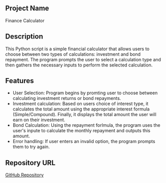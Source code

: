 ## Project Name
Finance Calculator

## Description
This Python script is a simple financial calculator that allows users to choose between two types of calculations: investment and bond repayment. The program prompts the user to select a calculation type and then gathers the necessary inputs to perform the selected calculation.

## Features
- User Selection: Program begins by promting user to choose between calculating investment returns or bond repayments.
- Investment calculation: Based on users choice of interest type, it calculates the total amount using the appropriate interest formula (Simple/Compound). Finally, it displays the total amount the user will earn on their investment.
- Bond Calculation: Using the repayment forlmula, the program uses the user's inpute to calculate the monthly repayment and outputs this amount.
- Error handling: If user enters an invalid option, the program prompts them to try again.

## Repository URL
[GitHub Repository](https://github.com/Manuna464/example-repo.git)
